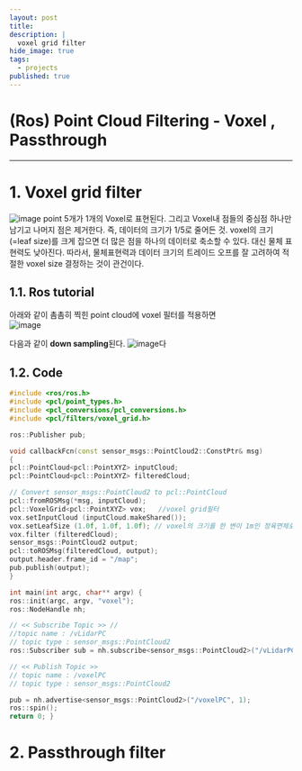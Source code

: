 ```yaml
---
layout: post
title: 
description: |
  voxel grid filter
hide_image: true
tags:
  - projects
published: true
---
```


# (Ros) Point Cloud Filtering - Voxel , Passthrough
* * *

# 1. Voxel grid filter
![image](https://user-images.githubusercontent.com/69246778/170190024-9935ab51-95a7-4286-96ed-8d5f977fabe2.png)
point 5개가 1개의 Voxel로 표현된다. 그리고 Voxel내 점들의 중심점 하나만 남기고 나머지 점은 제거한다. 즉, 데이터의 크기가 1/5로 줄어든 것. 
voxel의 크기(=leaf size)를 크게 잡으면 더 많은 점을 하나의 데이터로 축소할 수 있다. 대신 물체 표현력도 낮아진다. 
따라서, 물체표현력과 데이터 크기의 트레이드 오프를 잘 고려하여 적절한 voxel size 결정하는 것이 관건이다.
## 1.1. Ros tutorial
아래와 같이 촘촘히 찍힌 point cloud에 voxel 필터를 적용하면   
![image](https://user-images.githubusercontent.com/69246778/170190751-bfaac365-feb9-44e5-bf0c-977c491fb9a5.png)
   
다음과 같이 **down sampling**된다.
![image](https://user-images.githubusercontent.com/69246778/170190852-76c21d2f-7c69-4e3d-8853-dd9a4258905a.png)다

## 1.2. Code
```c++
#include <ros/ros.h>
#include <pcl/point_types.h>
#include <pcl_conversions/pcl_conversions.h>
#include <pcl/filters/voxel_grid.h>

ros::Publisher pub;

void callbackFcn(const sensor_msgs::PointCloud2::ConstPtr& msg)
{
pcl::PointCloud<pcl::PointXYZ> inputCloud;
pcl::PointCloud<pcl::PointXYZ> filteredCloud;

// Convert sensor_msgs::PointCloud2 to pcl::PointCloud
pcl::fromROSMsg(*msg, inputCloud);
pcl::VoxelGrid<pcl::PointXYZ> vox;   //voxel grid필터
vox.setInputCloud (inputCloud.makeShared());
vox.setLeafSize (1.0f, 1.0f, 1.0f); // voxel의 크기를 한 변이 1m인 정육면체로 설정
vox.filter (filteredCloud);
sensor_msgs::PointCloud2 output;
pcl::toROSMsg(filteredCloud, output);
output.header.frame_id = "/map";
pub.publish(output);
}

int main(int argc, char** argv) {
ros::init(argc, argv, "voxel");
ros::NodeHandle nh;

// << Subscribe Topic >> //
//topic name : /vLidarPC
// topic type : sensor_msgs::PointCloud2
ros::Subscriber sub = nh.subscribe<sensor_msgs::PointCloud2>("/vLidarPC", 1, callbackFcn);

// << Publish Topic >>
// topic name : /voxelPC
// topic type : sensor_msgs::PointCloud2

pub = nh.advertise<sensor_msgs::PointCloud2>("/voxelPC", 1);
ros::spin();
return 0; }
```


# 2. Passthrough filter
